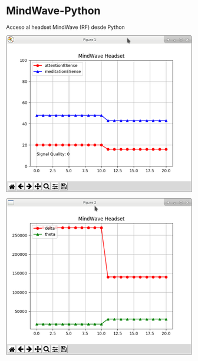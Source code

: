 # MindWave-Python
Acceso al headset MindWave (RF) desde Python

![](images/Figure1.png)

![](images/Figure2.png)
